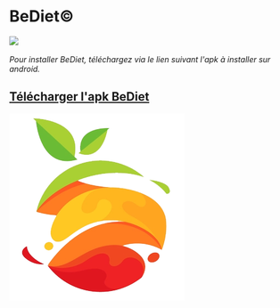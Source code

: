 # BeDiet&copy;

![](https://webinfo.iutmontp.univ-montp2.fr/~debizett/ressources/logo.png)

*Pour installer BeDiet, téléchargez via le lien suivant l'apk à installer sur android.*

## [Télécharger l'apk BeDiet](https://mega.nz/file/XZxBXCBb#sc5iuNGrdiuayJVXig5OssPQFejLPm34dIeAeofi1gw)

 <img src="https://github.com/axel-bonnefous12/appDietetique/blob/master/ressources/logo.png" width="314" height="336"></a>
